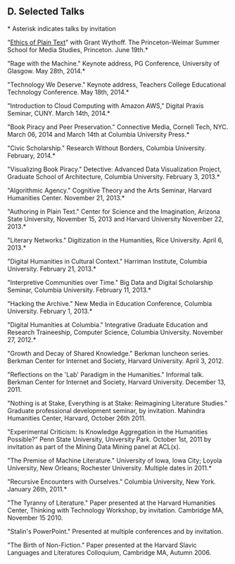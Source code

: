 
## D. Selected Talks

\* Asterisk indicates talks by invitation

"[Ethics of Plain Text](http://dhcolumbia.github.io/pandoc-workflow/talks/plain-text/slides/presi.slides.html)" with Grant Wythoff. The Princeton-Weimar Summer School for Media Studies, Princeton. June 19th.\*  

"Rage with the Machine." Keynote address, PG Conference, University of Glasgow. May 28th, 2014.\*  

"Technology We Deserve." Keynote address, Teachers College Educational Technology Conference. May 18th, 2014.\*  

"Introduction to Cloud Computing with Amazon AWS," Digital Praxis Seminar, CUNY. March 14th, 2014.\*  

"Book Piracy and Peer Preservation." Connective Media, Cornell Tech, NYC. March 06, 2014 and March 14th at Columbia University Press.\*   

"Civic Scholarship." Research Without Borders, Columbia University. February, 2014.\*  

"Visualizing Book Piracy." Detective: Advanced Data Visualization Project, Graduate School of Architecture, Columbia University. February 3, 2013.\*  

"Algorithmic Agency." Cognitive Theory and the Arts Seminar, Harvard Humanities Center. November 21, 2013.\*   

"Authoring in Plain Text." Center for Science and the Imagination, Arizona State University, November 15, 2013 and Harvard University November 22, 2013.\*  

"Literary Networks." Digitization in the Humanities, Rice University. April 6, 2013.\*   

"Digital Humanities in Cultural Context." Harriman Institute, Columbia University. February 21, 2013.\*  

"Interpretive Communities over Time." Big Data and Digital Scholarship Seminar, Columbia University. February 11, 2013.\*  

"Hacking the Archive." New Media in Education Conference, Columbia University. February 1, 2013.\*  

"Digital Humanities at Columbia." Integrative Graduate Education and Research Traineeship, Computer Science, Columbia University. November 27, 2012.\*   

"Growth and Decay of Shared Knowledge." Berkman luncheon series. Berkman Center for Internet and Society, Harvard University. April  3, 2012.  

"Reflections on the 'Lab' Paradigm in the Humanities." Informal talk. Berkman Center for Internet and Society, Harvard University. December 13, 2011.   

"Nothing is at Stake, Everything is at Stake: Reimagining Literature Studies."  Graduate professional development seminar, by invitation. Mahindra Humanities Center, Harvard, October 26th 2011.  

"Experimental Criticism: Is Knowledge Aggregation in the Humanities Possible?" Penn State University, University Park. October 1st, 2011 by invitation as part of the Mining Data Mining panel at ACL(x).  

"The Premise of Machine Literature." University of Iowa, Iowa City; Loyola University, New Orleans; Rochester University.  Multiple dates in 2011.\*  

"Recursive Encounters with Ourselves." Columbia University, New York.  January 26th, 2011.\*  

"The Tyranny of Literature." Paper presented at the Harvard Humanities Center, Thinking with Technology Workshop, by invitation. Cambridge MA, November 15 2010.  

"Stalin's PowerPoint."  Presented at multiple conferences and by invitation.  

"The Birth of Non-Fiction." Paper presented at the Harvard Slavic Languages and Literatures Colloquium,  Cambridge MA, Autumn 2006.  

